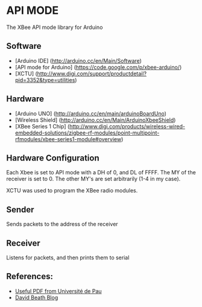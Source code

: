 # API MODE

The XBee API mode library for Arduino 

## Software
- [Arduino IDE] (http://arduino.cc/en/Main/Software)
- [API mode for Arduino] (https://code.google.com/p/xbee-arduino/)
- [XCTU] (http://www.digi.com/support/productdetail?pid=3352&type=utilities)

## Hardware
- [Arduino UNO] (http://arduino.cc/en/main/arduinoBoardUno)
- [Wireless Shield] (http://arduino.cc/en/Main/ArduinoXbeeShield)
- [XBee Series 1 Chip] (http://www.digi.com/products/wireless-wired-embedded-solutions/zigbee-rf-modules/point-multipoint-rfmodules/xbee-series1-module#overview)

## Hardware Configuration
Each Xbee is set to API mode with a DH of 0, and DL of FFFF.  The MY of the receiver is set to 0.  The other MY's are set arbitrarily (1-4 in my case).

XCTU was used to program the XBee radio modules.

## Sender
Sends packets to the address of the receiver

## Receiver 
Listens for packets, and then prints them to serial

## References:
- [Useful PDF from Université de Pau](http://cpham.perso.univ-pau.fr/ENSEIGNEMENT/PAU-UPPA/RESA-M2/intro-arduino-xbee.pdf)
- [David Beath Blog](https://davidbeath.com/posts/reading-xbee-rssi-with-arduino.html)